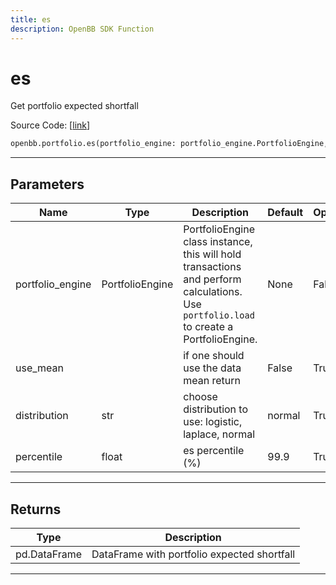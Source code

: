 ```yaml
---
title: es
description: OpenBB SDK Function
---
```


# es

Get portfolio expected shortfall

Source Code: [[link](https://github.com/OpenBB-finance/OpenBBTerminal/tree/main/openbb_terminal/portfolio/portfolio_model.py#L1797)]

```python
openbb.portfolio.es(portfolio_engine: portfolio_engine.PortfolioEngine, use_mean: bool = False, distribution: str = "normal", percentile: float = 99.9)
```

---

## Parameters

| Name | Type | Description | Default | Optional |
| ---- | ---- | ----------- | ------- | -------- |
| portfolio_engine | PortfolioEngine | PortfolioEngine class instance, this will hold transactions and perform calculations.<br/>Use `portfolio.load` to create a PortfolioEngine. | None | False |
| use_mean |  | if one should use the data mean return | False | True |
| distribution | str | choose distribution to use: logistic, laplace, normal | normal | True |
| percentile | float | es percentile (%) | 99.9 | True |


---

## Returns

| Type | Description |
| ---- | ----------- |
| pd.DataFrame | DataFrame with portfolio expected shortfall |
---

